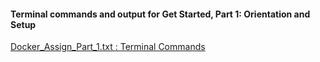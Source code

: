 #### Terminal commands and output for Get Started, Part 1: Orientation and Setup  
[ Docker_Assign_Part_1.txt : Terminal Commands](/Docker_Tutorial/Docker_Part1/Docker_Assign_Part_1.txt)
